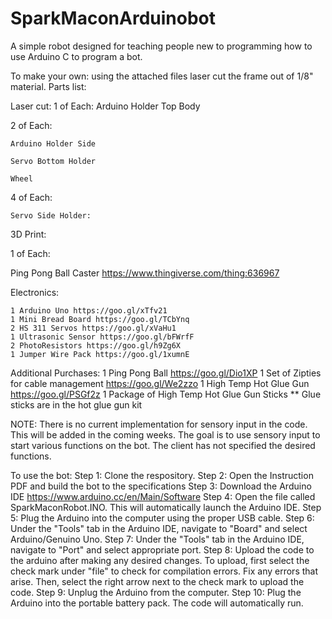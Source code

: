 # SparkMaconArduinobot
A simple robot designed for teaching people new to programming how to use Arduino C to program a bot.

To make your own: using the attached files laser cut the frame out of 1/8" material. 
Parts list:

Laser cut:
  1 of Each:
    Arduino Holder Top
    Body  
    
  2 of Each:
    
    Arduino Holder Side
    
    Servo Bottom Holder
    
    Wheel
    
  4 of Each:
    
    Servo Side Holder:
 
 3D Print:
 
 1 of Each:
   
   Ping Pong Ball Caster https://www.thingiverse.com/thing:636967
 
 Electronics:
  
    1 Arduino Uno https://goo.gl/xTfv21
    1 Mini Bread Board https://goo.gl/TCbYnq
    2 HS 311 Servos https://goo.gl/xVaHu1
    1 Ultrasonic Sensor https://goo.gl/bFWrfF
    2 PhotoResistors https://goo.gl/h9Zg6X
    1 Jumper Wire Pack https://goo.gl/1xumnE
  
  Additional Purchases:
    1 Ping Pong Ball https://goo.gl/Dio1XP
    1 Set of Zipties for cable management https://goo.gl/We2zzo
    1 High Temp Hot Glue Gun https://goo.gl/PSGf2z
    1 Package of High Temp Hot Glue Gun Sticks  ** Glue sticks are in the hot glue gun kit
    
NOTE: There is no current implementation for sensory input in the code. This will be added in the coming weeks.
      The goal is to use sensory input to start various functions on the bot. The client has not specified
      the desired functions. 
      
      
To use the bot:
  Step 1: Clone the respository. 
  Step 2: Open the Instruction PDF and build the bot to the specifications
  Step 3: Download the Arduino IDE https://www.arduino.cc/en/Main/Software
  Step 4: Open the file called SparkMaconRobot.INO. This will automatically launch the Arduino IDE.
  Step 5: Plug the Arduino into the computer using the proper USB cable.
  Step 6: Under the "Tools" tab in the Arduino IDE, navigate to "Board" and select Arduino/Genuino Uno.
  Step 7: Under the "Tools" tab in the Arduino IDE, navigate to "Port" and select appropriate port.
  Step 8: Upload the code to the arduino after making any desired changes. To upload, first select the check mark under 
          "file" to check for compilation errors. Fix any errors that arise. Then, select the right arrow next to the
           check mark to upload the code.
  Step 9: Unplug the Arduino from the computer.
  Step 10: Plug the Arduino into the portable battery pack. The code will automatically run. 
  
